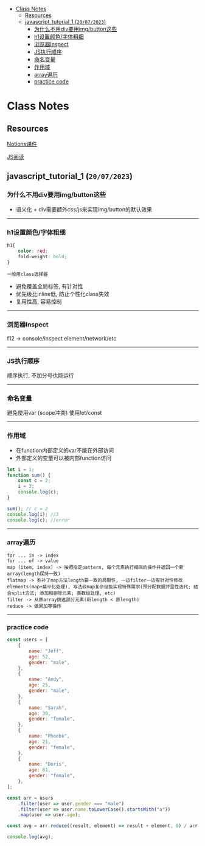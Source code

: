 - [Class Notes](#class-notes)
  - [Resources](#resources)
  - [javascript\_tutorial\_1 (`20/07/2023`)](#javascript_tutorial_1-20072023)
    - [为什么不用div要用img/button这些](#为什么不用div要用imgbutton这些)
    - [h1设置颜色/字体粗细](#h1设置颜色字体粗细)
    - [浏览器Inspect](#浏览器inspect)
    - [JS执行顺序](#js执行顺序)
    - [命名变量](#命名变量)
    - [作用域](#作用域)
    - [array遍历](#array遍历)
    - [practice code](#practice-code)

# Class Notes

## Resources
[Notions课件](https://narrow-howler-e0c.notion.site/JS-1-c1af3fe7744943abb0e1f18fada82474)

[JS阅读](https://github.com/getify/You-Dont-Know-JS)

## javascript_tutorial_1 (`20/07/2023`)

### 为什么不用div要用img/button这些
- 语义化 + div需要额外css/js来实现img/button的默认效果

<hr>

### h1设置颜色/字体粗细
```css
h1{
    color: red;
    fold-weight: bold;
}
```

`一般用class选择器`

- 避免覆盖全局标签, 有针对性
- 优先级比inline低, 防止个性化class失效
- 复用性高, 容易控制

<hr>

### 浏览器Inspect
f12 -> console/inspect element/network/etc

<hr>

### JS执行顺序
顺序执行, 不加分号也能运行

<hr>

### 命名变量
避免使用var (scope冲突)
使用let/const

<hr>

### 作用域
- 在function内部定义的var不能在外部访问
- 外部定义的变量可以被内部function访问

```js
let i = 1;
function sum() {
    const c = 2;
    i = 3;
    console.log(c);
}

sum(); // c = 2
console.log(i); //3
console.log(c); //error
```

<hr>

### array遍历
```shell
for ... in -> index
for ... of -> value
map (item, index) -> 按照指定pattern, 每个元素执行相同的操作并返回一个新array(length保持一致)
flatmap -> 弥补了map方法length要一致的局限性, 一边filter一边有针对性修改elements(map+扁平化处理), 写法较map复杂但能实现特殊需求(预分配数据并显性迭代; 结合split方法; 添加和删除元素; 类数组处理, etc)
filter -> 从原array挑选部分元素(新length < 原length)
reduce -> 做累加等操作
```

<hr>

### practice code
```js
const users = [
    {
        name: "Jeff",
        age: 52,
        gender: "male",
    },
    {
        name: "Andy",
        age: 25,
        gender: "male",
    },
    {
        name: "Sarah",
        age: 30,
        gender: "female",
    },
    {
        name: "Phoebe",
        age: 21,
        gender: "female",
    },
    {
        name: "Doris",
        age: 81,
        gender: "female",
    },
];

const arr = users
    .filter(user => user.gender === "male")
    .filter(user => user.name.toLowerCase().startsWith("a"))
    .map(user => user.age);

const avg = arr.reduce((result, element) => result + element, 0) / arr.length;

console.log(avg);
```